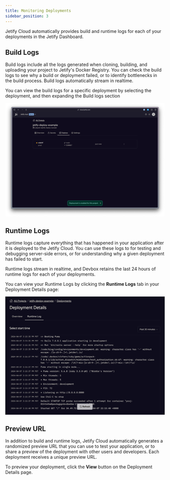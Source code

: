 ```yaml
---
title: Monitoring Deployments
sidebar_position: 3
---
```


Jetify Cloud automatically provides build and runtime logs for each of your deployments in the Jetify Dashboard.

## Build Logs

Build logs include all the logs generated when cloning, building, and uploading your project to Jetify's Docker Registry. You can check the build logs to see why a build or deployment failed, or to identify bottlenecks in the build process. Build logs automatically stream in realtime.

You can view the build logs for a specific deployment by selecting the deployment, and then expanding the Build logs section 

![Build logs](../../../static/img/deploy-in-progress.png)

## Runtime Logs

Runtime logs capture everything that has happened in your application after it is deployed to the Jetify Cloud. You can use these logs to for testing and debugging server-side errors, or for understanding why a given deployment has failed to start. 

Runtime logs stream in realtime, and Devbox retains the last 24 hours of runtime logs for each of your deployments.

You can view your Runtime Logs by clicking the **Runtime Logs** tab in your Deployment Details page:

![Runtime Logs](../../../static/img/runtime-logs.png)

## Preview URL

In addition to build and runtime logs, Jetify Cloud automatically generates a randomized preview URL that you can use to test your application, or to share a preview of the deployment with other users and developers. Each deployment receives a unique preview URL. 

To preview your deployment, click the **View** button on the Deployment Details page. 